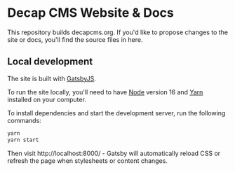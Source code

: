# Decap CMS Website & Docs

This repository builds decapcms.org. If you'd like to propose changes to the site or docs, you'll find the source files in here.

## Local development

The site is built with [GatsbyJS](https://gatsbyjs.org/).

To run the site locally, you'll need to have [Node](https://nodejs.org) version 16 and [Yarn](https://yarnpkg.com/en/) installed on your computer.

To install dependencies and start the development server, run the following commands:

```bash
yarn
yarn start
```

Then visit http://localhost:8000/ - Gatsby will automatically reload CSS or
refresh the page when stylesheets or content changes.
